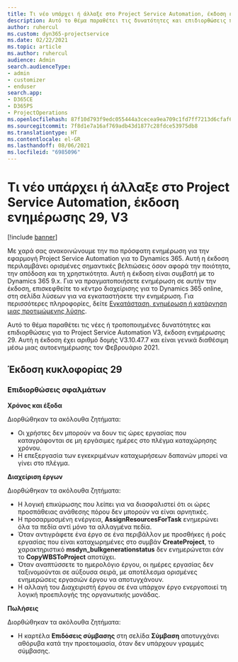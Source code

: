 ```yaml
---
title: Τι νέο υπάρχει ή άλλαξε στο Project Service Automation, έκδοση ενημέρωσης 29, V3
description: Αυτό το θέμα παραθέτει τις δυνατότητες και επιδιορθώσεις που είναι διαθέσιμες στο Project Service Automation, έκδοση ενημέρωσης 29, V3.
author: ruhercul
ms.custom: dyn365-projectservice
ms.date: 02/22/2021
ms.topic: article
ms.author: ruhercul
audience: Admin
search.audienceType:
- admin
- customizer
- enduser
search.app:
- D365CE
- D365PS
- ProjectOperations
ms.openlocfilehash: 87f10d793f9edc055444a3cecea9ea709c1fd7ff7213d6cfaf6b3cbe83a6a5a6
ms.sourcegitcommit: 7f8d1e7a16af769adb43d1877c28fdce53975db8
ms.translationtype: HT
ms.contentlocale: el-GR
ms.lasthandoff: 08/06/2021
ms.locfileid: "6985096"
---
```

# <a name="whats-new-or-changed-in-project-service-automation-update-release-29-v3"></a>Τι νέο υπάρχει ή άλλαξε στο Project Service Automation, έκδοση ενημέρωσης 29, V3

[!include [banner](../includes/psa-now-project-operations.md)]

Με χαρά σας ανακοινώνουμε την πιο πρόσφατη ενημέρωση για την εφαρμογή Project Service Automation για το Dynamics 365. Αυτή η έκδοση περιλαμβάνει ορισμένες σημαντικές βελτιώσεις όσον αφορά την ποιότητα, την απόδοση και τη χρηστικότητα. Αυτή η έκδοση είναι συμβατή με το Dynamics 365 9.x. Για να πραγματοποιήσετε ενημέρωση σε αυτήν την έκδοση, επισκεφθείτε το κέντρο διαχείρισης για το Dynamics 365 online, στη σελίδα λύσεων για να εγκαταστήσετε την ενημέρωση. Για περισσότερες πληροφορίες, δείτε [Εγκατάσταση, ενημέρωση ή κατάργηση μιας προτιμώμενης λύσης](/power-platform/admin/install-remove-preferred-solution).

Αυτό το θέμα παραθέτει τις νέες ή τροποποιημένες δυνατότητες και επιδιορθώσεις για το Project Service Automation V3, έκδοση ενημέρωσης 29. Αυτή η έκδοση έχει αριθμό δομής V3.10.47.7 και είναι γενικά διαθέσιμη μέσω μιας αυτοενημέρωσης τον Φεβρουάριο 2021.

## <a name="update-release-29"></a>Έκδοση κυκλοφορίας 29

### <a name="bug-fixes"></a>Επιδιορθώσεις σφαλμάτων

**Χρόνος και έξοδα**

Διορθώθηκαν τα ακόλουθα ζητήματα:

- Οι χρήστες δεν μπορούν να δουν τις ώρες εργασίας που καταγράφονται σε μη εργάσιμες ημέρες στο πλέγμα καταχώρησης χρόνου.
- Η επεξεργασία των εγκεκριμένων καταχωρήσεων δαπανών μπορεί να γίνει στο πλέγμα.

**Διαχείριση έργων**

Διορθώθηκαν τα ακόλουθα ζητήματα:

- Η λογική επικύρωσης που λείπει για να διασφαλιστεί ότι οι ώρες προσπάθειας ανάθεσης πόρου δεν μπορούν να είναι αρνητικές.
- Η προσαρμοσμένη ενέργεια, **AssignResourcesForTask** ενημερώνει όλα τα πεδία αντί μόνο τα αλλαγμένα πεδία.
- Όταν αντιγράφετε ένα έργο σε ένα περιβάλλον με προσθήκες ή ροές εργασίας που είναι καταχωρημένες στο συμβάν **CreateProject**, το χαρακτηριστικό **msdyn_bulkgenerationstatus** δεν ενημερώνεται εάν το **CopyWBSToProject** αποτύχει.
- Όταν αναπτύσσετε το ημερολόγιο έργου, οι ημέρες εργασίας δεν ταξινομούνται σε αύξουσα σειρά, με αποτέλεσμα ορισμένες ενημερώσεις εργασιών έργου να αποτυγχάνουν.
- Η αλλαγή του Διαχειριστή έργου σε ένα υπάρχον έργο ενεργοποιεί τη λογική προεπιλογής της οργανωτικής μονάδας.

**Πωλήσεις**

Διορθώθηκαν τα ακόλουθα ζητήματα:

- Η καρτέλα **Επιδόσεις σύμβασης** στη σελίδα **Σύμβαση** αποτυγχάνει αθόρυβα κατά την προετοιμασία, όταν δεν υπάρχουν γραμμές σύμβασης.